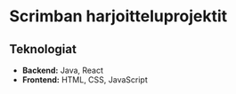 # Scrimban harjoitteluprojektit

## Teknologiat
- **Backend:** Java, React
- **Frontend:** HTML, CSS, JavaScript
